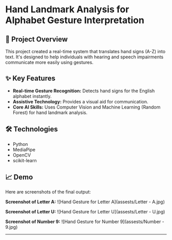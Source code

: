 # Hand Landmark Analysis for Alphabet Gesture Interpretation

## 🚀 Project Overview

This project created a real-time system that translates hand signs (A-Z) into text. It's designed to help individuals with hearing and speech impairments communicate more easily using gestures.

## ✨ Key Features

* **Real-time Gesture Recognition:** Detects hand signs for the English alphabet instantly.
* **Assistive Technology:** Provides a visual aid for communication.
* **Core AI Skills:** Uses Computer Vision and Machine Learning (Random Forest) for hand landmark analysis.

## 🛠️ Technologies

* Python
* MediaPipe
* OpenCV
* scikit-learn

## 📈 Demo

Here are screenshots of the final output:

**Screenshot of Letter A:**
![Hand Gesture for Letter A](assests/Letter - A.jpg)

**Screenshot of Letter U:**
![Hand Gesture for Letter U](assests/Letter - U.jpg)

**Screenshot of Number 9:**
![Hand Gesture for Number 9](assests/Number - 9.jpg)

---

